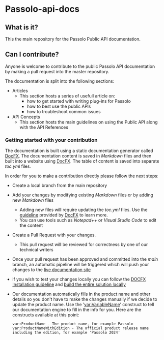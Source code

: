 # Passolo-api-docs

## What is it?

This the main repository for the Passolo Public API documentation.

## Can I contribute?

Anyone is welcome to contribute to the public Passolo API documentation by making a pull request into the master repository.


The documentation is split into the following sections:
- Articles
  - This section hosts a series of usefull article on:
    - how to get started with writing plug-ins for Passolo
    - how to best use the public APIs
    - how to troubleshoot common issues
- API Concepts
  - This section hosts the main guidelines on using the Public API along with the API References

### Getting started with your contribution
The documentation is built using a static documentation generator called [DocFX](https://dotnet.github.io/docfx/). 
The documentation content is saved in *Markdown* files and then built into a website using [DocFX](https://dotnet.github.io/docfx/). The table of content is saved into separate *toc.yml* files.

In order for you to make a contribution directly please follow the next steps:
- Create a local branch from the main repository
- Add your changes by modifying existing *Markdown* files or by adding new *Markdown* files
  - Adding new files will require updating the *toc.yml* files. Use the [guideline](https://dotnet.github.io/docfx/tutorial/intro_toc.html) provided by [DocFX](https://dotnet.github.io/docfx/) to learn more. 
  - You can use tools such as *Notepad++* or *Visual Studio Code* to edit the content
- Create a Pull Request with your changes. 
  - This pull request will be reviewed for correctness by one of our technical writers
- Once your pull request has been approved and committed into the *main* branch, an automatic pipeline will be triggered which will push your changes to the [live documentation site](https://rws.github.io/studio-api-docs/index.html)
- if you wish to test your changes locally you can follow the [DOCFX Installation guideline](https://dotnet.github.io/docfx/tutorial/docfx_getting_started.html) and [build the entire solution locally](https://dotnet.github.io/docfx/tutorial/walkthrough/walkthrough_create_a_docfx_project.html)
- Our documentation automatically fills in the product name and other details so you don't have to make the changes manually if we decide to update the product name. Use the '<var:VariableName>' construct to tell our documentation engine to fill in the info for you. Here are the constructs available at this point:

      var:ProductName - The product name, for example Passolo
      var:ProductNameWithEdition - The official product release name including the edition, for example 'Passolo 2024'
      
